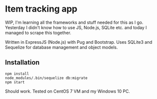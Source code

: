 # Item tracking app

WIP, I'm learning all the frameworks and stuff needed for this as I go.
Yesterday I didn't know how to use JS, Node.js, SQLite etc. and today
I managed to scrape this together.

Written in ExpressJS (Node.js) with Pug and Bootstrap.
Uses SQLite3 and Sequelize for database management and object models.

## Installation

````
npm install
node_modules/.bin/sequelize db:migrate
npm start
````

Should work. Tested on CentOS 7 VM and my Windows 10 PC.
